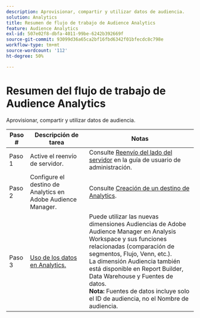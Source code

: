 ```yaml
---
description: Aprovisionar, compartir y utilizar datos de audiencia.
solution: Analytics
title: Resumen de flujo de trabajo de Audience Analytics
feature: Audience Analytics
exl-id: 507e02f8-dbfa-4011-99be-6242b392669f
source-git-commit: 93099d36a65ca2bf16fbd6342f01bfecdc8c798e
workflow-type: tm+mt
source-wordcount: '112'
ht-degree: 50%

---
```


# Resumen del flujo de trabajo de Audience Analytics

Aprovisionar, compartir y utilizar datos de audiencia.

| Paso # | Descripción de tarea | Notas |
|--- |--- |--- |
| Paso 1 | Active el reenvío de servidor. | Consulte [Reenvío del lado del servidor](/help/admin/admin/c-manage-report-suites/c-edit-report-suites/general/c-server-side-forwarding/ssf.md) en la guía de usuario de administración. |
| Paso 2 | Configure el destino de Analytics en Adobe Audience Manager. | Consulte [Creación de un destino de Analytics](https://experienceleague.adobe.com/docs/audience-manager/user-guide/features/destinations/experience-cloud-destinations/create-analytics-destination.html?lang=es). |
| Paso 3 | [Uso de los datos en Analytics.](/help/integrate/c-audience-analytics/c-workflow/use-audience-data-analytics.md) | Puede utilizar las nuevas dimensiones Audiencias de Adobe Audience Manager en Analysis Workspace y sus funciones relacionadas (comparación de segmentos, Flujo, Venn, etc.). <br>La dimensión Audiencia también está disponible en Report Builder, Data Warehouse y Fuentes de datos. <br>**Nota:** Fuentes de datos incluye solo el ID de audiencia, no el Nombre de audiencia. |

